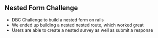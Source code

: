 ## Nested Form Challenge

* DBC Challenge to build a nested form on rails
* We ended up building a nested nested route, which worked great
* Users are able to create a nested survey as well as submit a response 
